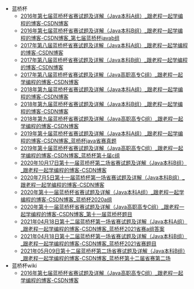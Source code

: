 +   蓝桥杯
    +   [2016年第七届蓝桥杯省赛试题及详解（Java本科A组）_跟老程一起学编程的博客-CSDN博客](docs/2016%E5%B9%B4%E7%AC%AC%E4%B8%83%E5%B1%8A%E8%93%9D%E6%A1%A5%E6%9D%AF%E7%9C%81%E8%B5%9B%E8%AF%95%E9%A2%98%E5%8F%8A%E8%AF%A6%E8%A7%A3%EF%BC%88Java%E6%9C%AC%E7%A7%91A%E7%BB%84%EF%BC%89_%E8%B7%9F%E8%80%81%E7%A8%8B%E4%B8%80%E8%B5%B7%E5%AD%A6%E7%BC%96%E7%A8%8B%E7%9A%84%E5%8D%9A%E5%AE%A2-CSDN%E5%8D%9A%E5%AE%A2.md)
    +   [2016年第七届蓝桥杯省赛试题及详解（Java本科B组）_跟老程一起学编程的博客-CSDN博客_第七届蓝桥杯javab组](docs/2016%E5%B9%B4%E7%AC%AC%E4%B8%83%E5%B1%8A%E8%93%9D%E6%A1%A5%E6%9D%AF%E7%9C%81%E8%B5%9B%E8%AF%95%E9%A2%98%E5%8F%8A%E8%AF%A6%E8%A7%A3%EF%BC%88Java%E6%9C%AC%E7%A7%91B%E7%BB%84%EF%BC%89_%E8%B7%9F%E8%80%81%E7%A8%8B%E4%B8%80%E8%B5%B7%E5%AD%A6%E7%BC%96%E7%A8%8B%E7%9A%84%E5%8D%9A%E5%AE%A2-CSDN%E5%8D%9A%E5%AE%A2_%E7%AC%AC%E4%B8%83%E5%B1%8A%E8%93%9D%E6%A1%A5%E6%9D%AFjavab%E7%BB%84.md)
    +   [2017年第八届蓝桥杯省赛试题及详解（Java本科A组）_跟老程一起学编程的博客-CSDN博客](docs/2017%E5%B9%B4%E7%AC%AC%E5%85%AB%E5%B1%8A%E8%93%9D%E6%A1%A5%E6%9D%AF%E7%9C%81%E8%B5%9B%E8%AF%95%E9%A2%98%E5%8F%8A%E8%AF%A6%E8%A7%A3%EF%BC%88Java%E6%9C%AC%E7%A7%91A%E7%BB%84%EF%BC%89_%E8%B7%9F%E8%80%81%E7%A8%8B%E4%B8%80%E8%B5%B7%E5%AD%A6%E7%BC%96%E7%A8%8B%E7%9A%84%E5%8D%9A%E5%AE%A2-CSDN%E5%8D%9A%E5%AE%A2.md)
    +   [2017年第八届蓝桥杯省赛试题及详解（Java本科B组）_跟老程一起学编程的博客-CSDN博客](docs/2017%E5%B9%B4%E7%AC%AC%E5%85%AB%E5%B1%8A%E8%93%9D%E6%A1%A5%E6%9D%AF%E7%9C%81%E8%B5%9B%E8%AF%95%E9%A2%98%E5%8F%8A%E8%AF%A6%E8%A7%A3%EF%BC%88Java%E6%9C%AC%E7%A7%91B%E7%BB%84%EF%BC%89_%E8%B7%9F%E8%80%81%E7%A8%8B%E4%B8%80%E8%B5%B7%E5%AD%A6%E7%BC%96%E7%A8%8B%E7%9A%84%E5%8D%9A%E5%AE%A2-CSDN%E5%8D%9A%E5%AE%A2.md)
    +   [2017年第八届蓝桥杯省赛试题及详解（Java高职高专C组）_跟老程一起学编程的博客-CSDN博客](docs/2017%E5%B9%B4%E7%AC%AC%E5%85%AB%E5%B1%8A%E8%93%9D%E6%A1%A5%E6%9D%AF%E7%9C%81%E8%B5%9B%E8%AF%95%E9%A2%98%E5%8F%8A%E8%AF%A6%E8%A7%A3%EF%BC%88Java%E9%AB%98%E8%81%8C%E9%AB%98%E4%B8%93C%E7%BB%84%EF%BC%89_%E8%B7%9F%E8%80%81%E7%A8%8B%E4%B8%80%E8%B5%B7%E5%AD%A6%E7%BC%96%E7%A8%8B%E7%9A%84%E5%8D%9A%E5%AE%A2-CSDN%E5%8D%9A%E5%AE%A2.md)
    +   [2018年第九届蓝桥杯省赛试题及详解（Java本科A组）_跟老程一起学编程的博客-CSDN博客](docs/2018%E5%B9%B4%E7%AC%AC%E4%B9%9D%E5%B1%8A%E8%93%9D%E6%A1%A5%E6%9D%AF%E7%9C%81%E8%B5%9B%E8%AF%95%E9%A2%98%E5%8F%8A%E8%AF%A6%E8%A7%A3%EF%BC%88Java%E6%9C%AC%E7%A7%91A%E7%BB%84%EF%BC%89_%E8%B7%9F%E8%80%81%E7%A8%8B%E4%B8%80%E8%B5%B7%E5%AD%A6%E7%BC%96%E7%A8%8B%E7%9A%84%E5%8D%9A%E5%AE%A2-CSDN%E5%8D%9A%E5%AE%A2.md)
    +   [2018年第九届蓝桥杯省赛试题及详解（Java本科B组）_跟老程一起学编程的博客-CSDN博客](docs/2018%E5%B9%B4%E7%AC%AC%E4%B9%9D%E5%B1%8A%E8%93%9D%E6%A1%A5%E6%9D%AF%E7%9C%81%E8%B5%9B%E8%AF%95%E9%A2%98%E5%8F%8A%E8%AF%A6%E8%A7%A3%EF%BC%88Java%E6%9C%AC%E7%A7%91B%E7%BB%84%EF%BC%89_%E8%B7%9F%E8%80%81%E7%A8%8B%E4%B8%80%E8%B5%B7%E5%AD%A6%E7%BC%96%E7%A8%8B%E7%9A%84%E5%8D%9A%E5%AE%A2-CSDN%E5%8D%9A%E5%AE%A2.md)
    +   [2018年第九届蓝桥杯省赛试题及详解（Java高职高专C组）_跟老程一起学编程的博客-CSDN博客](docs/2018%E5%B9%B4%E7%AC%AC%E4%B9%9D%E5%B1%8A%E8%93%9D%E6%A1%A5%E6%9D%AF%E7%9C%81%E8%B5%9B%E8%AF%95%E9%A2%98%E5%8F%8A%E8%AF%A6%E8%A7%A3%EF%BC%88Java%E9%AB%98%E8%81%8C%E9%AB%98%E4%B8%93C%E7%BB%84%EF%BC%89_%E8%B7%9F%E8%80%81%E7%A8%8B%E4%B8%80%E8%B5%B7%E5%AD%A6%E7%BC%96%E7%A8%8B%E7%9A%84%E5%8D%9A%E5%AE%A2-CSDN%E5%8D%9A%E5%AE%A2.md)
    +   [2019年第十届蓝桥杯省赛试题及详解（Java本科A组）_跟老程一起学编程的博客-CSDN博客_蓝桥杯java省赛真题](docs/2019%E5%B9%B4%E7%AC%AC%E5%8D%81%E5%B1%8A%E8%93%9D%E6%A1%A5%E6%9D%AF%E7%9C%81%E8%B5%9B%E8%AF%95%E9%A2%98%E5%8F%8A%E8%AF%A6%E8%A7%A3%EF%BC%88Java%E6%9C%AC%E7%A7%91A%E7%BB%84%EF%BC%89_%E8%B7%9F%E8%80%81%E7%A8%8B%E4%B8%80%E8%B5%B7%E5%AD%A6%E7%BC%96%E7%A8%8B%E7%9A%84%E5%8D%9A%E5%AE%A2-CSDN%E5%8D%9A%E5%AE%A2_%E8%93%9D%E6%A1%A5%E6%9D%AFjava%E7%9C%81%E8%B5%9B%E7%9C%9F%E9%A2%98.md)
    +   [2019年第十届蓝桥杯省赛试题及详解（Java高职高专C组）_跟老程一起学编程的博客-CSDN博客_蓝桥杯第十届c组](docs/2019%E5%B9%B4%E7%AC%AC%E5%8D%81%E5%B1%8A%E8%93%9D%E6%A1%A5%E6%9D%AF%E7%9C%81%E8%B5%9B%E8%AF%95%E9%A2%98%E5%8F%8A%E8%AF%A6%E8%A7%A3%EF%BC%88Java%E9%AB%98%E8%81%8C%E9%AB%98%E4%B8%93C%E7%BB%84%EF%BC%89_%E8%B7%9F%E8%80%81%E7%A8%8B%E4%B8%80%E8%B5%B7%E5%AD%A6%E7%BC%96%E7%A8%8B%E7%9A%84%E5%8D%9A%E5%AE%A2-CSDN%E5%8D%9A%E5%AE%A2_%E8%93%9D%E6%A1%A5%E6%9D%AF%E7%AC%AC%E5%8D%81%E5%B1%8Ac%E7%BB%84.md)
    +   [2020年10月17日第十一届蓝桥杯第二场省赛试题及详解（Java本科B组）_跟老程一起学编程的博客-CSDN博客](docs/2020%E5%B9%B410%E6%9C%8817%E6%97%A5%E7%AC%AC%E5%8D%81%E4%B8%80%E5%B1%8A%E8%93%9D%E6%A1%A5%E6%9D%AF%E7%AC%AC%E4%BA%8C%E5%9C%BA%E7%9C%81%E8%B5%9B%E8%AF%95%E9%A2%98%E5%8F%8A%E8%AF%A6%E8%A7%A3%EF%BC%88Java%E6%9C%AC%E7%A7%91B%E7%BB%84%EF%BC%89_%E8%B7%9F%E8%80%81%E7%A8%8B%E4%B8%80%E8%B5%B7%E5%AD%A6%E7%BC%96%E7%A8%8B%E7%9A%84%E5%8D%9A%E5%AE%A2-CSDN%E5%8D%9A%E5%AE%A2.md)
    +   [2020年7月5日第十一届蓝桥杯第一场省赛试题及详解（Java本科B组）_跟老程一起学编程的博客-CSDN博客](docs/2020%E5%B9%B47%E6%9C%885%E6%97%A5%E7%AC%AC%E5%8D%81%E4%B8%80%E5%B1%8A%E8%93%9D%E6%A1%A5%E6%9D%AF%E7%AC%AC%E4%B8%80%E5%9C%BA%E7%9C%81%E8%B5%9B%E8%AF%95%E9%A2%98%E5%8F%8A%E8%AF%A6%E8%A7%A3%EF%BC%88Java%E6%9C%AC%E7%A7%91B%E7%BB%84%EF%BC%89_%E8%B7%9F%E8%80%81%E7%A8%8B%E4%B8%80%E8%B5%B7%E5%AD%A6%E7%BC%96%E7%A8%8B%E7%9A%84%E5%8D%9A%E5%AE%A2-CSDN%E5%8D%9A%E5%AE%A2.md)
    +   [2020年第十一届蓝桥杯省赛试题及详解（Java本科A组）_跟老程一起学编程的博客-CSDN博客_蓝桥杯2020a组](docs/2020%E5%B9%B4%E7%AC%AC%E5%8D%81%E4%B8%80%E5%B1%8A%E8%93%9D%E6%A1%A5%E6%9D%AF%E7%9C%81%E8%B5%9B%E8%AF%95%E9%A2%98%E5%8F%8A%E8%AF%A6%E8%A7%A3%EF%BC%88Java%E6%9C%AC%E7%A7%91A%E7%BB%84%EF%BC%89_%E8%B7%9F%E8%80%81%E7%A8%8B%E4%B8%80%E8%B5%B7%E5%AD%A6%E7%BC%96%E7%A8%8B%E7%9A%84%E5%8D%9A%E5%AE%A2-CSDN%E5%8D%9A%E5%AE%A2_%E8%93%9D%E6%A1%A5%E6%9D%AF2020a%E7%BB%84.md)
    +   [2020年第十一届蓝桥杯省赛试题及详解（Java高职高专C组）_跟老程一起学编程的博客-CSDN博客_第十一届蓝桥杯题目](docs/2020%E5%B9%B4%E7%AC%AC%E5%8D%81%E4%B8%80%E5%B1%8A%E8%93%9D%E6%A1%A5%E6%9D%AF%E7%9C%81%E8%B5%9B%E8%AF%95%E9%A2%98%E5%8F%8A%E8%AF%A6%E8%A7%A3%EF%BC%88Java%E9%AB%98%E8%81%8C%E9%AB%98%E4%B8%93C%E7%BB%84%EF%BC%89_%E8%B7%9F%E8%80%81%E7%A8%8B%E4%B8%80%E8%B5%B7%E5%AD%A6%E7%BC%96%E7%A8%8B%E7%9A%84%E5%8D%9A%E5%AE%A2-CSDN%E5%8D%9A%E5%AE%A2_%E7%AC%AC%E5%8D%81%E4%B8%80%E5%B1%8A%E8%93%9D%E6%A1%A5%E6%9D%AF%E9%A2%98%E7%9B%AE.md)
    +   [2021年04月18日第十二届蓝桥杯第一场省赛试题及详解（Java本科A组）_跟老程一起学编程的博客-CSDN博客_蓝桥杯2021省赛a组答案](docs/2021%E5%B9%B404%E6%9C%8818%E6%97%A5%E7%AC%AC%E5%8D%81%E4%BA%8C%E5%B1%8A%E8%93%9D%E6%A1%A5%E6%9D%AF%E7%AC%AC%E4%B8%80%E5%9C%BA%E7%9C%81%E8%B5%9B%E8%AF%95%E9%A2%98%E5%8F%8A%E8%AF%A6%E8%A7%A3%EF%BC%88Java%E6%9C%AC%E7%A7%91A%E7%BB%84%EF%BC%89_%E8%B7%9F%E8%80%81%E7%A8%8B%E4%B8%80%E8%B5%B7%E5%AD%A6%E7%BC%96%E7%A8%8B%E7%9A%84%E5%8D%9A%E5%AE%A2-CSDN%E5%8D%9A%E5%AE%A2_%E8%93%9D%E6%A1%A5%E6%9D%AF2021%E7%9C%81%E8%B5%9Ba%E7%BB%84%E7%AD%94%E6%A1%88.md)
    +   [2021年04月18日第十二届蓝桥杯第一场省赛试题及详解（Java本科B组）_跟老程一起学编程的博客-CSDN博客_蓝桥杯2021省赛题目](docs/2021%E5%B9%B404%E6%9C%8818%E6%97%A5%E7%AC%AC%E5%8D%81%E4%BA%8C%E5%B1%8A%E8%93%9D%E6%A1%A5%E6%9D%AF%E7%AC%AC%E4%B8%80%E5%9C%BA%E7%9C%81%E8%B5%9B%E8%AF%95%E9%A2%98%E5%8F%8A%E8%AF%A6%E8%A7%A3%EF%BC%88Java%E6%9C%AC%E7%A7%91B%E7%BB%84%EF%BC%89_%E8%B7%9F%E8%80%81%E7%A8%8B%E4%B8%80%E8%B5%B7%E5%AD%A6%E7%BC%96%E7%A8%8B%E7%9A%84%E5%8D%9A%E5%AE%A2-CSDN%E5%8D%9A%E5%AE%A2_%E8%93%9D%E6%A1%A5%E6%9D%AF2021%E7%9C%81%E8%B5%9B%E9%A2%98%E7%9B%AE.md)
    +   [2021年05月09日第十二届蓝桥杯第二场省赛试题及详解（Java本科B组）_跟老程一起学编程的博客-CSDN博客_蓝桥杯第十二届省赛第二场](docs/2021%E5%B9%B405%E6%9C%8809%E6%97%A5%E7%AC%AC%E5%8D%81%E4%BA%8C%E5%B1%8A%E8%93%9D%E6%A1%A5%E6%9D%AF%E7%AC%AC%E4%BA%8C%E5%9C%BA%E7%9C%81%E8%B5%9B%E8%AF%95%E9%A2%98%E5%8F%8A%E8%AF%A6%E8%A7%A3%EF%BC%88Java%E6%9C%AC%E7%A7%91B%E7%BB%84%EF%BC%89_%E8%B7%9F%E8%80%81%E7%A8%8B%E4%B8%80%E8%B5%B7%E5%AD%A6%E7%BC%96%E7%A8%8B%E7%9A%84%E5%8D%9A%E5%AE%A2-CSDN%E5%8D%9A%E5%AE%A2_%E8%93%9D%E6%A1%A5%E6%9D%AF%E7%AC%AC%E5%8D%81%E4%BA%8C%E5%B1%8A%E7%9C%81%E8%B5%9B%E7%AC%AC%E4%BA%8C%E5%9C%BA.md)
+   蓝桥杯wiki
    +   [2016年第七届蓝桥杯省赛试题及详解（Java高职高专C组）_跟老程一起学编程的博客-CSDN博客](docs/2016%E5%B9%B4%E7%AC%AC%E4%B8%83%E5%B1%8A%E8%93%9D%E6%A1%A5%E6%9D%AF%E7%9C%81%E8%B5%9B%E8%AF%95%E9%A2%98%E5%8F%8A%E8%AF%A6%E8%A7%A3%EF%BC%88Java%E9%AB%98%E8%81%8C%E9%AB%98%E4%B8%93C%E7%BB%84%EF%BC%89_%E8%B7%9F%E8%80%81%E7%A8%8B%E4%B8%80%E8%B5%B7%E5%AD%A6%E7%BC%96%E7%A8%8B%E7%9A%84%E5%8D%9A%E5%AE%A2-CSDN%E5%8D%9A%E5%AE%A2.md)
